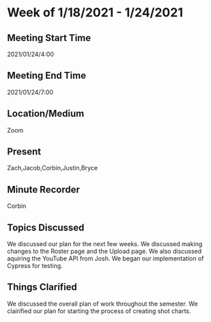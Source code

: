 # Week of 1/18/2021 - 1/24/2021

## Meeting Start Time

2021/01/24/4:00

## Meeting End Time

2021/01/24/7:00

## Location/Medium

Zoom

## Present

Zach,Jacob,Corbin,Justin,Bryce

## Minute Recorder

Corbin

## Topics Discussed

We discussed our plan for the next few weeks. We discussed making changes to the Roster page and the Upload page.
We also discussed aquiring the YouTube API from Josh. 
We began our implementation of Cypress for testing.

## Things Clarified

We discussed the overall plan of work throughout the semester. 
We clairified our plan for starting the process of creating shot charts.
